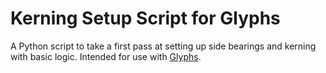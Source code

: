 # Kerning Setup Script for Glyphs
A  Python script to take a first pass at setting up side bearings and kerning with basic logic. Intended for use with [Glyphs](https://glyphsapp.com).